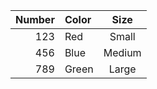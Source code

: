 |   Number   | Color       |    Size   |
| ----------:|:------------|:---------:|
|     123    |   Red       |    Small  |
|     456    |   Blue      |   Medium  |
|     789    |   Green     |    Large  |


 


